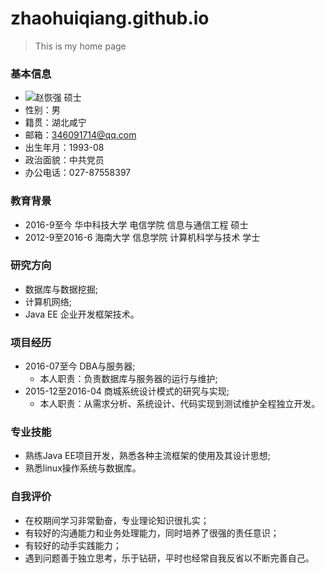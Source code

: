 # zhaohuiqiang.github.io

>This is my home page

### 基本信息
* ![赵恢强](https://cmis.csdc.info/upload/selfspace/zhaohq/image/20170421203713546.JPG)  硕士					 
* 性别：男						  
* 籍贯：湖北咸宁					
* 邮箱：346091714@qq.com 
* 出生年月：1993-08
* 政治面貌：中共党员
* 办公电话：027-87558397

### 教育背景
* 2016-9至今 华中科技大学 电信学院 信息与通信工程 硕士
* 2012-9至2016-6 海南大学 信息学院 计算机科学与技术 学士

### 研究方向
* 数据库与数据挖掘;
* 计算机网络;
* Java EE 企业开发框架技术。

### 项目经历
* 2016-07至今 DBA与服务器;
	* 本人职责：负责数据库与服务器的运行与维护;
* 2015-12至2016-04 商城系统设计模式的研究与实现;
	* 本人职责：从需求分析、系统设计、代码实现到测试维护全程独立开发。

### 专业技能
* 熟练Java EE项目开发，熟悉各种主流框架的使用及其设计思想;
* 熟悉linux操作系统与数据库。

### 自我评价
* 在校期间学习非常勤奋，专业理论知识很扎实；
* 有较好的沟通能力和业务处理能力，同时培养了很强的责任意识；
* 有较好的动手实践能力；
* 遇到问题善于独立思考，乐于钻研，平时也经常自我反省以不断完善自己。
